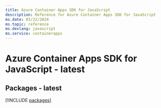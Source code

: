 ```yaml
---
title: Azure Container Apps SDK for JavaScript
description: Reference for Azure Container Apps SDK for JavaScript
ms.date: 03/22/2024
ms.topic: reference
ms.devlang: javascript
ms.service: containerapps
---
```

# Azure Container Apps SDK for JavaScript - latest
## Packages - latest
[!INCLUDE [packages](container-apps-index.md)]